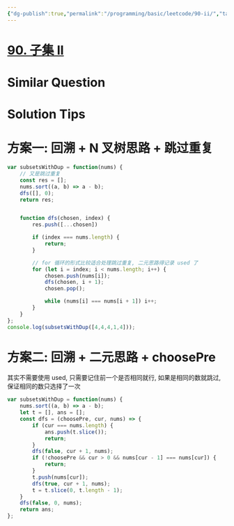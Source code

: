 ```yaml
---
{"dg-publish":true,"permalink":"/programming/basic/leetcode/90-ii/","tags":["leetcode/backtracking/combination/subset","leetcode/sub/subset","leetcode/backtracking/binary","leetcode/unsolved","leetcode/skip-dup"]}
---
```



# [90. 子集 II](https://leetcode.cn/problems/subsets-ii/)

# Similar Question

# Solution Tips

# 方案一: 回溯 + N 叉树思路 + 跳过重复

```js
var subsetsWithDup = function(nums) {
    // 又是跳过重复
    const res = [];
    nums.sort((a, b) => a - b);
    dfs([], 0);
    return res;


    function dfs(chosen, index) {
        res.push([...chosen])

        if (index === nums.length) {
            return;
        }

        // for 循环的形式比较适合处理跳过重复, 二元思路得记录 used 了
        for (let i = index; i < nums.length; i++) {
            chosen.push(nums[i]);
            dfs(chosen, i + 1);
            chosen.pop();

            while (nums[i] === nums[i + 1]) i++;
        }
    }
};
console.log(subsetsWithDup([4,4,4,1,4]));
```

# 方案二: 回溯 + 二元思路 + choosePre

其实不需要使用 used, 只需要记住前一个是否相同就行, 如果是相同的数就跳过, 保证相同的数只选择了一次

```js
var subsetsWithDup = function(nums) {
    nums.sort((a, b) => a - b);
    let t = [], ans = [];
    const dfs = (choosePre, cur, nums) => {
        if (cur === nums.length) {
            ans.push(t.slice());
            return;
        }
        dfs(false, cur + 1, nums);
        if (!choosePre && cur > 0 && nums[cur - 1] === nums[cur]) {
            return;
        }
        t.push(nums[cur]);
        dfs(true, cur + 1, nums);
        t = t.slice(0, t.length - 1);
    }
    dfs(false, 0, nums);
    return ans;
};
```
